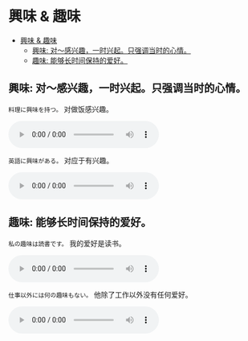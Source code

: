 # 興味 & 趣味

- [興味 & 趣味](#興味--趣味)
  - [興味: 对～感兴趣，一时兴起。只强调当时的心情。](#興味-对感兴趣一时兴起只强调当时的心情)
  - [趣味: 能够长时间保持的爱好。](#趣味-能够长时间保持的爱好)

## 興味: 对～感兴趣，一时兴起。只强调当时的心情。

`料理に興味を持つ。` 对做饭感兴趣。

<audio src="http://dict.youdao.com/dictvoice?le=jap&audio=料理に興味を持つ。&type=3" controls></audio>

`英語に興味がある。` 对应于有兴趣。

<audio src="http://dict.youdao.com/dictvoice?le=jap&audio=英語に興味がある。&type=3" controls></audio>

## 趣味: 能够长时间保持的爱好。

`私の趣味は読書です。` 我的爱好是读书。

<audio src="http://dict.youdao.com/dictvoice?le=jap&audio=私の趣味は読書です。&type=3" controls></audio>

`仕事以外には何の趣味もない。` 他除了工作以外没有任何爱好。

<audio src="http://dict.youdao.com/dictvoice?le=jap&audio=仕事以外には何の趣味もない。&type=3" controls></audio>
